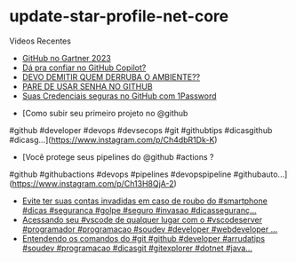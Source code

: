 # update-star-profile-net-core

Videos Recentes
<!-- YOUTUBE:START -->
- [GitHub no Gartner 2023](https://www.youtube.com/watch?v=tBeOatFLMOw)
- [Dá pra confiar no GitHub Copilot?](https://www.youtube.com/watch?v=nU2PZIoBd6k)
- [DEVO DEMITIR QUEM DERRUBA O AMBIENTE??](https://www.youtube.com/watch?v=Yvx-U25aq0g)
- [PARE DE USAR SENHA NO GITHUB](https://www.youtube.com/watch?v=aezsqluwCyo)
- [Suas Credenciais seguras no GitHub com 1Password](https://www.youtube.com/watch?v=cWBq-cHnFyw)
<!-- YOUTUBE:END -->

<!-- INSTA:START -->
- [Como subir seu primeiro projeto no @github 

#github #developer #devops #devsecops #git #githubtips #dicasgithub #dicasg...](https://www.instagram.com/p/Ch4dbR1Dk-K)
- [Você protege seus pipelines do @github #actions ?

#github #githubactions #devops #pipelines #devopspipeline #githubauto...](https://www.instagram.com/p/Ch13H8QjA-2)
- [Evite ter suas contas invadidas em caso de roubo do #smartphone #dicas #seguranca #golpe #seguro #invasao #dicasseguranç...](https://www.instagram.com/p/ChcNPxbjSc3)
- [Acessando seu #vscode de qualquer lugar com o #vscodeserver  #programador #programacao #soudev #developer #webdeveloper ...](https://www.instagram.com/p/ChZjbvijpif)
- [Entendendo os comandos do #git  #github #developer #arrudatips #soudev #programacao #dicasgit #gitexplorer #dotnet #java...](https://www.instagram.com/p/ChW_wwhjd9K)
<!-- INSTA:END -->

